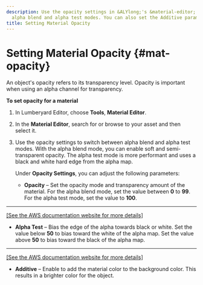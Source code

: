 ```yaml
---
description: Use the opacity settings in &ALYlong;'s &material-editor; to switch between
  alpha blend and alpha test modes. You can also set the Additive parameter.
title: Setting Material Opacity
---
```

# Setting Material Opacity {#mat-opacity}

An object's opacity refers to its transparency level\. Opacity is important when using an alpha channel for transparency\. 

**To set opacity for a material**

1. In Lumberyard Editor, choose **Tools**, **Material Editor**\. 

1. In the **Material Editor**, search for or browse to your asset and then select it\. 

1. Use the opacity settings to switch between alpha blend and alpha test modes\. With the alpha blend mode, you can enable soft and semi\-transparent opacity\. The alpha test mode is more performant and uses a black and white hard edge from the alpha map\.

   Under **Opacity Settings**, you can adjust the following parameters:
   + **Opacity** – Set the opacity mode and transparency amount of the material\. For the alpha blend mode, set the value between **0** to **99**\. For the alpha test mode, set the value to **100**\.  
****    
[\[See the AWS documentation website for more details\]](http://docs.aws.amazon.com/lumberyard/latest/userguide/mat-opacity.html)
   + **Alpha Test** – Bias the edge of the alpha towards black or white\. Set the value below **50** to bias toward the white of the alpha map\. Set the value above **50** to bias toward the black of the alpha map\.  
****    
[\[See the AWS documentation website for more details\]](http://docs.aws.amazon.com/lumberyard/latest/userguide/mat-opacity.html)
   + **Additive** – Enable to add the material color to the background color\. This results in a brighter color for the object\.